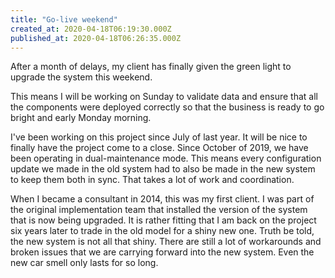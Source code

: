 ```yaml
---
title: "Go-live weekend"
created_at: 2020-04-18T06:19:30.000Z
published_at: 2020-04-18T06:26:35.000Z
---
```

After a month of delays, my client has finally given the green light to upgrade the system this weekend. 

This means I will be working on Sunday to validate data and ensure that all the components were deployed correctly so that the business is ready to go bright and early Monday morning.

I've been working on this project since July of last year. It will be nice to finally have the project come to a close. Since October of 2019, we have been operating in dual-maintenance mode. This means every configuration update we made in the old system had to also be made in the new system to keep them both in sync. That takes a lot of work and coordination.

When I became a consultant in 2014, this was my first client. I was part of the original implementation team that installed the version of the system that is now being upgraded. It is rather fitting that I am back on the project six years later to trade in the old model for a shiny new one. Truth be told, the new system is not all that shiny. There are still a lot of workarounds and broken issues that we are carrying forward into the new system. Even the new car smell only lasts for so long.
